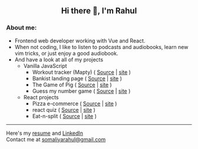 <h2 align="center">
  Hi there 👋, I'm Rahul
</h2>

### About me:
- Frontend web developer working with Vue and React.
- When not coding, I like to listen to podcasts and audiobooks, learn new vim tricks, or just enjoy a good audiobook.
- And have a look at all of my projects
  - Vanilla JavaScript
    - Workout tracker (Mapty) ( [Source](https://github.com/RahulSomaliya/workout-tracker-mapty) | [site](https://rahulsomaliya.github.io/workout-tracker-mapty) )
    - Bankist landing page ( [Source](https://github.com/RahulSomaliya/vanilla-js-banking-frontpage) | [site](https://rahulsomaliya.github.io/vanilla-js-banking-frontpage) )
    - The Game of Pig ( [Source](https://github.com/RahulSomaliya/the-game-of-pig) | [site](https://rahulsomaliya.github.io/the-game-of-pig/) )
    - Guess my number game ( [Source](https://github.com/RahulSomaliya/guess-my-number) | [site](https://rahulsomaliya.github.io/guess-my-number/) )
  - React projects
    - Pizza e-commerce ( [Source](https://github.com/RahulSomaliya/react-fast-pizza-app) | [site](https://react-fast-pizza-app.vercel.app/) )
    - react quiz ( [Source](https://github.com/RahulSomaliya/learn-react-quizapp) | [site](https://learn-react-quizapp.vercel.app/) )
    - Eat-n-split ( [Source](https://github.com/RahulSomaliya/react-eat-n-split) | [site](https://learning-react-eat-n-split.vercel.app/) )
<!--    - Usepopcorn ( [Source](https://github.com/RahulSomaliya/react-usepopcorn) | [site](https://react-use-popcorn.vercel.app/) ) -->

<hr/>

Here's my [resume](https://drive.google.com/file/d/110wBSlQHRw21p9JYbtL-L9T0OzKaeeon/view?usp=drive_link) and [LinkedIn](https://www.linkedin.com/in/rahul-somaliya)
<br>
Contact me at [somaliyarahul@gmail.com](https://mail.google.com/mail/?view=cm&fs=1&to=somaliyarahul%40gmail.com)
